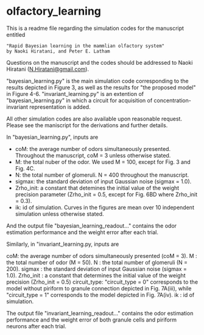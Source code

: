 # olfactory_learning

This is a readme file regarding the simulation codes for the manuscript entitled

	"Rapid Bayesian learning in the mammlian olfactory system"
	by Naoki Hiratani, and Peter E. Latham

Questions on the manuscript and the codes should be addressed to Naoki Hiratani (N.Hiratani@gmail.com).

"bayesian_learning.py" is the main simulation code corresponding to the results depicted in Figure 3, as well as the results for "the proposed model" in Figure 4-6.
"invariant_learning.py" is an extention of "bayesian_learning.py" in which a circuit for acquisition of concentration-invariant representation is added. 

All other simulation codes are also available upon reasonable request.
Please see the maniscript for the derivations and further details.

In "bayesian_learning.py", inputs are

* coM: the average number of odors simultaneously presented. Throughout the manuscript, coM = 3 unless otherwise stated.
* M: the total nuber of the odor. We used M = 100, except for Fig. 3 and Fig. 4C.
* N: the total number of glomeruli. N = 400 throughout the manuscript.
* sigmax: the standard deviation of input Gaussian noise (sigmax = 1.0). 
* Zrho_init: a constant that detemines the initial value of the weight precision parameter (Zrho_init = 0.5, except for Fig. 6BD where Zrho_init = 0.3).
* ik: id of simulation. Curves in the figures are mean over 10 independent simulation unless otherwise stated.

And the output file "bayesian_learning_readout..." contains the odor estimation performance and the weight error after each trial.


Similarly, in "invariant_learning.py, inputs are

coM: the average number of odors simultaneously presented (coM = 3).
M : the total number of odor (M = 50).
N : the total number of glomeruli (N = 200).
sigmax : the standard deviation of input Gaussian noise (sigmax = 1.0).
Zrho_init : a constant that determines the initial value of the weight precision (Zrho_init = 0.5)
circuit_type: "circuit_type = 0" corresponds to the model without piriform to granule connection depicted in Fig. 7A(iii), while "circuit_type = 1" corresponds to the model depicted in Fig. 7A(iv).
ik : id of simulation.

The output file "invariant_learning_readout..." contains the odor estimation performance and the weight error of both granule cells and piriform neurons after each trial.
